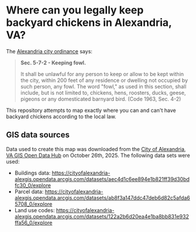 # Where can you legally keep backyard chickens in Alexandria, VA?

The [Alexandria city ordinance](https://library.municode.com/va/alexandria/codes/code_of_ordinances?nodeId=PTIITHCOGEOR_TIT5TRENSE_CH7ANFO_ARTAGEPR_S5-7-2KEFO) says:

> **Sec. 5-7-2 - Keeping fowl.**
>
> It shall be unlawful for any person to keep or allow to be kept within the city, within 200 feet of any residence or dwelling not occupied by such person, any fowl. The word "fowl," as used in this section, shall include, but is not limited to, chickens, hens, roosters, ducks, geese, pigeons or any domesticated barnyard bird. (Code 1963, Sec. 4-2)

This repository attempts to map exactly where you can and can't have backyard chickens according to the local law.

## GIS data sources

Data used to create this map was downloaded from the [City of Alexandria, VA GIS Open Data Hub](https://cityofalexandria-alexgis.opendata.arcgis.com/) on October 26th, 2025. The following data sets were used:

- Buildings data: https://cityofalexandria-alexgis.opendata.arcgis.com/datasets/aec4d1c6ee894e1b821ff39d30bdfc30_0/explore
- Parcel data: https://cityofalexandria-alexgis.opendata.arcgis.com/datasets/ab8f3a147ddc47deb6d82c5afda65708_0/explore
- Land use codes: https://cityofalexandria-alexgis.opendata.arcgis.com/datasets/122a2b6d20ea4e1ba8bb831e932ffa56_0/explore